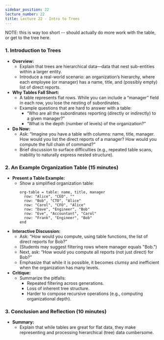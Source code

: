 ```yaml
---
sidebar_position: 22
lecture_number: 22
title: Lecture 22 - Intro to Trees
---
```


NOTE: this is way too short -- should actually do more work with the table, or get to the tree here.

### 1. Introduction to Trees
- **Overview:**
  - Explain that trees are hierarchical data—data that nest sub-entities within a larger entity.
  - Introduce a real-world scenario: an organization’s hierarchy, where each employee (or manager) has a name, title, and (possibly empty) list of direct reports.
- **Why Tables Fall Short:**
  - A table represents flat rows. While you can include a “manager” field in each row, you lose the nesting of subordinates.
  - Example questions that are hard to answer with a table:
    - “Who are all the subordinates reporting (directly or indirectly) to a given manager?”
    - “What is the depth (number of levels) of the organization?”
- **Do Now:**
  - Ask: “Imagine you have a table with columns: name, title, manager. How would you list the direct reports of a manager? How would you compute the full chain of command?”
  - Brief discussion to surface difficulties (e.g., repeated table scans, inability to naturally express nested structure).

### 2. An Example Organization Table (15 minutes)
- **Present a Table Example:**
  - Show a simplified organization table:
    ```pyret
    org-table = table: name, title, manager
      row: "Alice", "CEO", ""
      row: "Bob", "CTO", "Alice"
      row: "Carol", "CFO", "Alice"
      row: "Dave", "Engineer", "Bob"
      row: "Eve", "Accountant", "Carol"
      row: "Frank", "Engineer", "Bob"
    end
    ```
- **Interactive Discussion:**
  - Ask: “How would you compute, using table functions, the list of direct reports for Bob?”  
  - (Students may suggest filtering rows where manager equals "Bob.")
  - Next, ask: “How would you compute all reports (not just direct) for Bob?”  
  - Emphasize that while it is possible, it becomes clumsy and inefficient when the organization has many levels.
- **Critique:**
  - Summarize the pitfalls:
    - Repeated filtering across generations.
    - Loss of inherent tree structure.
    - Harder to compose recursive operations (e.g., computing organizational depth).

### 3. Conclusion and Reflection (10 minutes)
- **Summary:**
  - Explain that while tables are great for flat data, they make representing and processing hierarchical (tree) data cumbersome.

